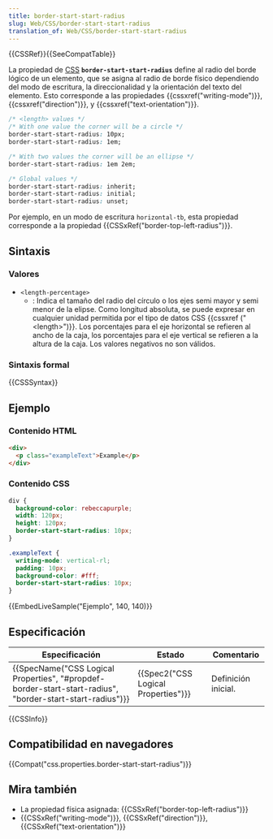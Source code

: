 ```yaml
---
title: border-start-start-radius
slug: Web/CSS/border-start-start-radius
translation_of: Web/CSS/border-start-start-radius
---
```

{{CSSRef}}{{SeeCompatTable}}

La propiedad de [CSS](/es/docs/Web/CSS "CSS") **`border-start-start-radius`** define al radio del borde lógico de un elemento, que se asigna al radio de borde físico dependiendo del modo de escritura, la direccionalidad y la orientación del texto del elemento. Esto corresponde a las propiedades {{cssxref("writing-mode")}}, {{cssxref("direction")}}, y {{cssxref("text-orientation")}}.

```css
/* <length> values */
/* With one value the corner will be a circle */
border-start-start-radius: 10px;
border-start-start-radius: 1em;

/* With two values the corner will be an ellipse */
border-start-start-radius: 1em 2em;

/* Global values */
border-start-start-radius: inherit;
border-start-start-radius: initial;
border-start-start-radius: unset;
```

Por ejemplo, en un modo de escritura `horizontal-tb`, esta propiedad corresponde a la propiedad {{CSSxRef("border-top-left-radius")}}.

## Sintaxis

### Valores

- `<length-percentage>`
  - : Indica el tamaño del radio del círculo o los ejes semi mayor y semi menor de la elipse. Como longitud absoluta, se puede expresar en cualquier unidad permitida por el tipo de datos CSS {{cssxref ("&lt;length&gt;")}}. Los porcentajes para el eje horizontal se refieren al ancho de la caja, los porcentajes para el eje vertical se refieren a la altura de la caja. Los valores negativos no son válidos.

### Sintaxis formal

{{CSSSyntax}}

## Ejemplo

### Contenido HTML

```html
<div>
  <p class="exampleText">Example</p>
</div>
```

### Contenido CSS

```css
div {
  background-color: rebeccapurple;
  width: 120px;
  height: 120px;
  border-start-start-radius: 10px;
}

.exampleText {
  writing-mode: vertical-rl;
  padding: 10px;
  background-color: #fff;
  border-start-start-radius: 10px;
}
```

{{EmbedLiveSample("Ejemplo", 140, 140)}}

## Especificación

| Especificación                                                                                                                               | Estado                                           | Comentario          |
| -------------------------------------------------------------------------------------------------------------------------------------------- | ------------------------------------------------ | ------------------- |
| {{SpecName("CSS Logical Properties", "#propdef-border-start-start-radius", "border-start-start-radius")}} | {{Spec2("CSS Logical Properties")}} | Definición inicial. |

{{CSSInfo}}

## Compatibilidad en navegadores

{{Compat("css.properties.border-start-start-radius")}}

## Mira también

- La propiedad física asignada: {{CSSxRef("border-top-left-radius")}}
- {{CSSxRef("writing-mode")}}, {{CSSxRef("direction")}}, {{CSSxRef("text-orientation")}}
